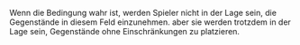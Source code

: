 Wenn die Bedingung wahr ist, werden Spieler nicht in der Lage sein, die Gegenstände in diesem Feld einzunehmen. aber sie werden trotzdem in der Lage sein, Gegenstände ohne Einschränkungen zu platzieren.